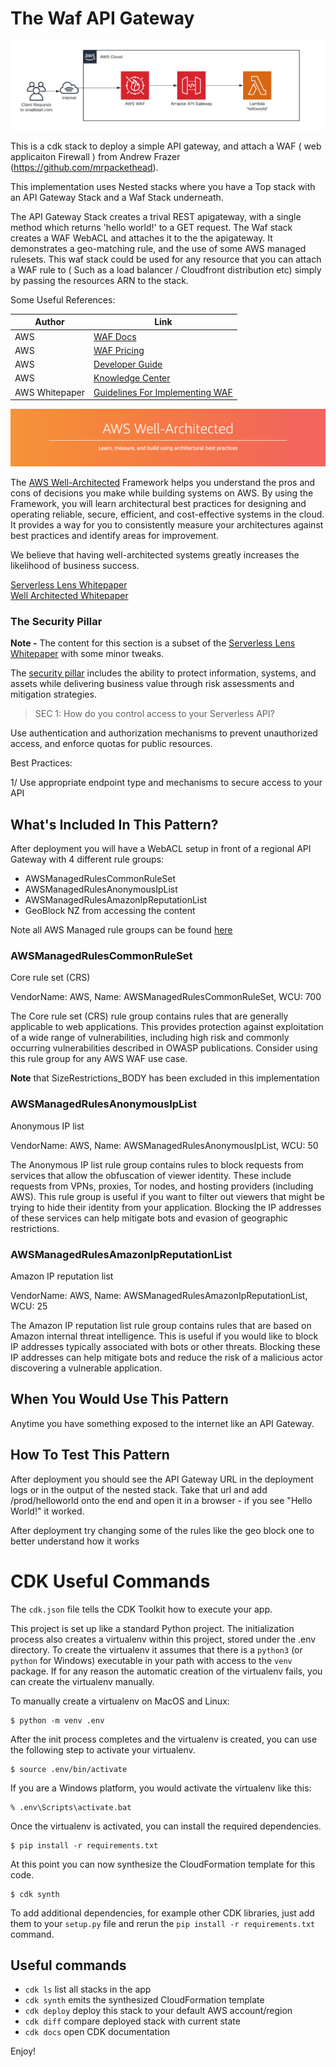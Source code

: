 # The Waf API Gateway

![architecture](img/the-waf-apigateway.png)

This is a cdk stack to deploy a simple API gateway, and attach a WAF ( web applicaiton Firewall ) from Andrew Frazer (<https://github.com/mrpackethead>).

This implementation uses Nested stacks where you have a Top stack with an API Gateway Stack and a Waf Stack underneath.

The API Gateway Stack creates a trival REST apigateway, with a single method which returns 'hello world!' to a GET request. 
The Waf stack creates a WAF WebACL and attaches it to the the apigateway. It demonstrates a geo-matching rule, and the use of some AWS managed rulesets. This waf stack could be used for any resource that you can attach a WAF rule to ( Such as a load balancer / Cloudfront distribution etc) simply by passing the resources ARN to the stack. 

Some Useful References:

| Author        | Link           |
| ------------- | ------------- |
| AWS      | [WAF Docs](https://aws.amazon.com/waf/) |
| AWS | [WAF Pricing](https://aws.amazon.com/waf/pricing/) |
| AWS | [Developer Guide](https://docs.aws.amazon.com/AmazonCloudFront/latest/DeveloperGuide/distribution-web-awswaf.html) |
| AWS | [Knowledge Center](https://aws.amazon.com/premiumsupport/knowledge-center/waf-block-common-attacks/) |
| AWS Whitepaper | [Guidelines For Implementing WAF](https://d1.awsstatic.com/whitepapers/guidelines-implementing-aws-waf.pdf) |

![AWS Well Architected](img/well_architected.png)

The [AWS Well-Architected](https://aws.amazon.com/architecture/well-architected/) Framework helps you understand the pros and cons of
decisions you make while building systems on AWS. By using the Framework, you will learn architectural best practices for designing and operating reliable, secure, efficient, and cost-effective systems in the cloud. It provides a way for you to consistently measure your architectures against best practices and identify areas for improvement.

We believe that having well-architected systems greatly increases the likelihood of business success.

[Serverless Lens Whitepaper](https://d1.awsstatic.com/whitepapers/architecture/AWS-Serverless-Applications-Lens.pdf) <br />
[Well Architected Whitepaper](http://d0.awsstatic.com/whitepapers/architecture/AWS_Well-Architected_Framework.pdf)

### The Security Pillar

<strong>Note -</strong> The content for this section is a subset of the [Serverless Lens Whitepaper](https://d1.awsstatic.com/whitepapers/architecture/AWS-Serverless-Applications-Lens.pdf) with some minor tweaks.

The [security pillar](https://d1.awsstatic.com/whitepapers/architecture/AWS-Serverless-Applications-Lens.pdf#page=38) includes the ability to protect information, systems, and assets while delivering business value through risk assessments and mitigation strategies.

> SEC 1: How do you control access to your Serverless API?

Use authentication and authorization mechanisms to prevent unauthorized access, and enforce quotas for public resources.

Best Practices:

1/ Use appropriate endpoint type and mechanisms to secure access to your API

## What's Included In This Pattern?

After deployment you will have a WebACL setup in front of a regional API Gateway with 4 different rule groups:

- AWSManagedRulesCommonRuleSet
- AWSManagedRulesAnonymousIpList
- AWSManagedRulesAmazonIpReputationList
- GeoBlock NZ from accessing the content

Note all AWS Managed rule groups can be found [here](https://docs.aws.amazon.com/waf/latest/developerguide/aws-managed-rule-groups-list.html)

### AWSManagedRulesCommonRuleSet

Core rule set (CRS)

VendorName: AWS, Name: AWSManagedRulesCommonRuleSet, WCU: 700

The Core rule set (CRS) rule group contains rules that are generally applicable to web applications. This provides protection against exploitation of a wide range of vulnerabilities, including high risk and commonly occurring vulnerabilities described in OWASP publications. Consider using this rule group for any AWS WAF use case.

**Note** that SizeRestrictions_BODY has been excluded in this implementation

### AWSManagedRulesAnonymousIpList

Anonymous IP list

VendorName: AWS, Name: AWSManagedRulesAnonymousIpList, WCU: 50

The Anonymous IP list rule group contains rules to block requests from services that allow the obfuscation of viewer identity. These include requests from VPNs, proxies, Tor nodes, and hosting providers (including AWS). This rule group is useful if you want to filter out viewers that might be trying to hide their identity from your application. Blocking the IP addresses of these services can help mitigate bots and evasion of geographic restrictions.

### AWSManagedRulesAmazonIpReputationList

Amazon IP reputation list

VendorName: AWS, Name: AWSManagedRulesAmazonIpReputationList, WCU: 25

The Amazon IP reputation list rule group contains rules that are based on Amazon internal threat intelligence. This is useful if you would like to block IP addresses typically associated with bots or other threats. Blocking these IP addresses can help mitigate bots and reduce the risk of a malicious actor discovering a vulnerable application.

## When You Would Use This Pattern

Anytime you have something exposed to the internet like an API Gateway.

## How To Test This Pattern

After deployment you should see the API Gateway URL in the deployment logs or in the output of the nested stack. Take that url and add /prod/helloworld onto the end and open it in a browser - if you see "Hello World!" it worked.

After deployment try changing some of the rules like the geo block one to better understand how it works

# CDK Useful Commands

The `cdk.json` file tells the CDK Toolkit how to execute your app.

This project is set up like a standard Python project.  The initialization
process also creates a virtualenv within this project, stored under the .env
directory.  To create the virtualenv it assumes that there is a `python3`
(or `python` for Windows) executable in your path with access to the `venv`
package. If for any reason the automatic creation of the virtualenv fails,
you can create the virtualenv manually.

To manually create a virtualenv on MacOS and Linux:

```
$ python -m venv .env
```

After the init process completes and the virtualenv is created, you can use the following
step to activate your virtualenv.

```
$ source .env/bin/activate
```

If you are a Windows platform, you would activate the virtualenv like this:

```
% .env\Scripts\activate.bat
```

Once the virtualenv is activated, you can install the required dependencies.

```
$ pip install -r requirements.txt
```

At this point you can now synthesize the CloudFormation template for this code.

```
$ cdk synth
```

To add additional dependencies, for example other CDK libraries, just add
them to your `setup.py` file and rerun the `pip install -r requirements.txt`
command.

## Useful commands

 * `cdk ls`          list all stacks in the app
 * `cdk synth`       emits the synthesized CloudFormation template
 * `cdk deploy`      deploy this stack to your default AWS account/region
 * `cdk diff`        compare deployed stack with current state
 * `cdk docs`        open CDK documentation

Enjoy!



